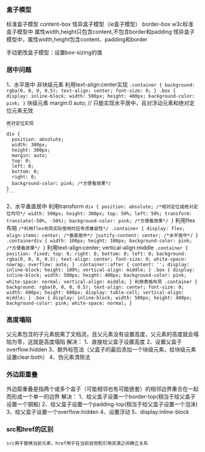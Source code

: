 ### 盒子模型
标准盒子模型 content-box 
怪异盒子模型（ie盒子模型） border-box
w3c标准盒子模型中 属性width,height只包含content,不包含border和padding
怪异盒子模型中，属性width,height包含content、padding和border

手动更改盒子模型：设置box-sizing的值

### 居中问题
1、水平居中
    非块级元素  利用text-align:center实现
    ```
    .container {
      background: rgba(0, 0, 0, 0.5);
      text-align: center;
      font-size: 0;
    }
    .box {
      display: inline-block;
      width: 500px;
      height: 400px;
      background-color: pink;
    }
    ```
    块级元素    margin:0 auto; // 只能实现水平居中，且对浮动元素和绝对定位元素无效

    绝对定位实现
    ```
    div {
      position: absolute;
      width: 300px;
      height: 300px;
      margin: auto;
      top: 0;
      left: 0;
      bottom: 0;
      right: 0;
      background-color: pink; /*方便看效果*/
    }
    ```
2、水平垂直居中
    利用transform
    ```
    div {
      position: absolute; /*相对定位或绝对定位均可*/
      width: 500px;
      height: 300px;
      top: 50%;
      left: 50%;
      transform: translate(-50%, -50%);
      background-color: pink; /*方便看效果*/
    }
    ```
    利用flex布局
    ```
    /*利用flex布局实际使用时应考虑兼容性*/
    .container {
      display: flex;
      align-items: center; /*垂直居中*/
      justify-content: center; /*水平居中*/
    }
    .containerdiv {
      width: 100px;
      height: 100px;
      background-color: pink; /*方便看效果*/
    }
    ```
    利用text-align:center; vertical-align:middle
    ```
    .container {
      position: fixed;
      top: 0;
      right: 0;
      bottom: 0;
      left: 0;
      background: rgba(0, 0, 0, 0.5);
      text-align: center;
      font-size: 0;
      white-space: nowrap;
      overflow: auto;
    }
    .container::after {
      content: '';
      display: inline-block;
      height: 100%;
      vertical-align: middle;
    }
    .box {
      display: inline-block;
      width: 500px;
      height: 400px;
      background-color: pink;
      white-space: normal;
      vertical-align: middle;
    }
    利用表格布局
    .container {
      background: rgba(0, 0, 0, 0.5);
      text-align: center;
      font-size: 0;
      width: 600px;
      height: 600px;
      display: table-cell;
      vertical-align: middle;
    }
    .box {
      display: inline-block;
      width: 500px;
      height: 400px;
      background-color: pink;
      white-space: normal;
    }
    ```
### 高度塌陷
  父元素包含的子元素脱离了文档流，且父元素没有设置高度，父元素的高度就会塌陷为零，这就是高度塌陷
  解决：
    1、直接给父盒子设置高度
    2、设置父盒子overflow:hidden
    3、额外标签法（父盒子的最后添加一个块级元素，给块级元素设置clear:both）
    4、伪元素清除法
    
  
### 外边距重叠
  外边距重叠是指两个或多个盒子（可能相邻也有可能嵌套）的相邻边界重合在一起而形成一个单一的边界
  解决：
    1、给父盒子设置一个border-top(相当于给父盒子设置一个钢板)
    2、给父盒子设置一个padding-top(相当于给父盒子设置一个泡沫)
    3、给父盒子设置一个overflow:hidden
    4、设置浮动
    5、display:inline-block

### src和href的区别
    src用于替换当前元素，href用于在当前翁党和引用资源之间确立关系